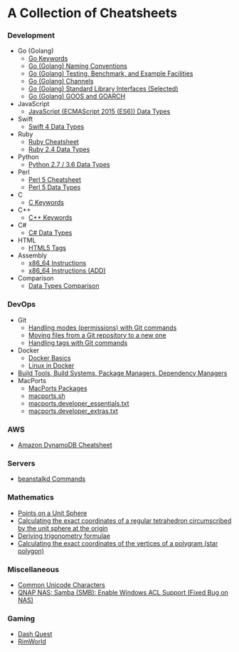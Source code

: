 # A Collection of Cheatsheets

### Development
- Go (Golang)
  - [Go Keywords](dev/keywords-go.md)
  - [Go (Golang) Naming Conventions](dev/go-conventions.md)
  - [Go (Golang) Testing, Benchmark, and Example Facilities](dev/go-testing-benchmark-example.md)
  - [Go (Golang) Channels](dev/go-channels.md)
  - [Go (Golang) Standard Library Interfaces (Selected)](https://gist.github.com/asukakenji/ac8a05644a2e98f1d5ea8c299541fce9)
  - [Go (Golang) GOOS and GOARCH](https://gist.github.com/asukakenji/f15ba7e588ac42795f421b48b8aede63)
- JavaScript
  - [JavaScript (ECMAScript 2015 (ES6)) Data Types](dev/javascript-data-types.md)
- Swift
  - [Swift 4 Data Types](dev/swift-data-types.md)
- Ruby
  - [Ruby Cheatsheet](dev/ruby.md)
  - [Ruby 2.4 Data Types](dev/ruby-data-types.md)
- Python
  - [Python 2.7 / 3.6 Data Types](dev/python-data-types.md)
- Perl
  - [Perl 5 Cheatsheet](dev/perl.md)
  - [Perl 5 Data Types](dev/perl-data-types.md)
- C
  - [C Keywords](dev/keywords-c.md)
- C++
  - [C++ Keywords](dev/keywords-cpp.md)
- C#
  - [C# Data Types](dev/csharp-data-types.md)
- HTML
  - [HTML5 Tags](dev/keywords-html5.md)
- Assembly
  - [x86_64 Instructions](dev/x86_64_instructions.md)
  - [x86_64 Instructions (ADD)](dev/x86_64_instructions_add.md)
- Comparison
  - [Data Types Comparison](dev/data-types-comparison.rst)

### DevOps
- Git
  - [Handling modes (permissions) with Git commands](devops/git-mode-permission.md)
  - [Moving files from a Git repository to a new one](devops/git-move-repository.md)
  - [Handling tags with Git commands](devops/git-tag.md)
- Docker
  - [Docker Basics](devops/docker-basics.md)
  - [Linux in Docker](devops/docker-linux.md)
- [Build Tools, Build Systems, Package Managers, Dependency Managers](devops/build-tools.md)
- MacPorts
  - [MacPorts Packages](devops/macports.md)
  - [macports.sh](devops/macports.sh)
  - [macports.developer_essentials.txt](devops/macports.developer_essentials.txt)
  - [macports.developer_extras.txt](devops/macports.developer_extras.txt)

### AWS
- [Amazon DynamoDB Cheatsheet](dynamodb.md)

### Servers
- [beanstalkd Commands](beanstalkd.md)

### Mathematics
- [Points on a Unit Sphere](points-on-a-unit-sphere.md)
- [Calculating the exact coordinates of a regular tetrahedron circumscribed by the unit sphere at the origin](tetrahedron.md)
- [Deriving trigonometry formulae](trigonometry.md)
- [Calculating the exact coordinates of the vertices of a polygram (star polygon)](polygram-star-polygon.md)

### Miscellaneous
- [Common Unicode Characters](common-unicode-characters.md)
- [QNAP NAS: Samba (SMB): Enable Windows ACL Support (Fixed Bug on NAS)](qnap-enable-windows-acl-support.md)

### Gaming
- [Dash Quest](dash-quest.md)
- [RimWorld](rimworld.md)
